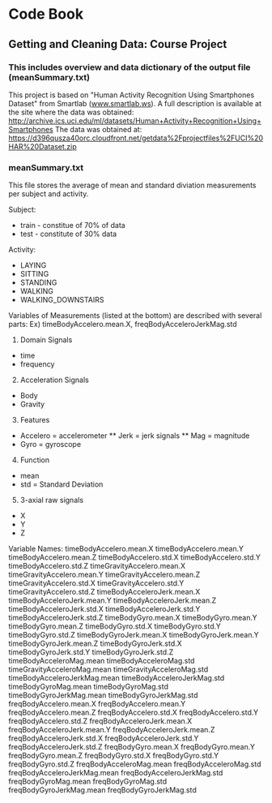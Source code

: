 # Code Book
## Getting and Cleaning Data: Course Project
### This includes overview and data dictionary of the output file (meanSummary.txt)

This project is based on "Human Activity Recognition Using Smartphones Dataset" from Smartlab (www.smartlab.ws).
A full description is available at the site where the data was obtained: http://archive.ics.uci.edu/ml/datasets/Human+Activity+Recognition+Using+Smartphones 
The data was obtained at: https://d396qusza40orc.cloudfront.net/getdata%2Fprojectfiles%2FUCI%20HAR%20Dataset.zip

### meanSummary.txt
This file stores the average of mean and standard diviation measurements per subject and activity.

Subject:
* train - constitue of 70% of data
* test - constitute of 30% data

Activity:
* LAYING
* SITTING
* STANDING
* WALKING
* WALKING_DOWNSTAIRS

Variables of Measurements (listed at the bottom) are described with several parts:
Ex) timeBodyAccelero.mean.X, freqBodyAcceleroJerkMag.std
1. Domain Signals
* time
* frequency
2. Acceleration Signals
* Body
* Gravity
3. Features
* Accelero = accelerometer
** Jerk = jerk signals
** Mag = magnitude
* Gyro = gyroscope
4. Function
* mean
* std = Standard Deviation
5. 3-axial raw signals
* X
* Y
* Z

Variable Names:
timeBodyAccelero.mean.X
timeBodyAccelero.mean.Y
timeBodyAccelero.mean.Z
timeBodyAccelero.std.X
timeBodyAccelero.std.Y
timeBodyAccelero.std.Z
timeGravityAccelero.mean.X
timeGravityAccelero.mean.Y
timeGravityAccelero.mean.Z
timeGravityAccelero.std.X
timeGravityAccelero.std.Y
timeGravityAccelero.std.Z
timeBodyAcceleroJerk.mean.X
timeBodyAcceleroJerk.mean.Y
timeBodyAcceleroJerk.mean.Z
timeBodyAcceleroJerk.std.X
timeBodyAcceleroJerk.std.Y
timeBodyAcceleroJerk.std.Z
timeBodyGyro.mean.X
timeBodyGyro.mean.Y
timeBodyGyro.mean.Z
timeBodyGyro.std.X
timeBodyGyro.std.Y
timeBodyGyro.std.Z
timeBodyGyroJerk.mean.X
timeBodyGyroJerk.mean.Y
timeBodyGyroJerk.mean.Z
timeBodyGyroJerk.std.X
timeBodyGyroJerk.std.Y
timeBodyGyroJerk.std.Z
timeBodyAcceleroMag.mean
timeBodyAcceleroMag.std
timeGravityAcceleroMag.mean
timeGravityAcceleroMag.std
timeBodyAcceleroJerkMag.mean
timeBodyAcceleroJerkMag.std
timeBodyGyroMag.mean
timeBodyGyroMag.std
timeBodyGyroJerkMag.mean
timeBodyGyroJerkMag.std
freqBodyAccelero.mean.X
freqBodyAccelero.mean.Y
freqBodyAccelero.mean.Z
freqBodyAccelero.std.X
freqBodyAccelero.std.Y
freqBodyAccelero.std.Z
freqBodyAcceleroJerk.mean.X
freqBodyAcceleroJerk.mean.Y
freqBodyAcceleroJerk.mean.Z
freqBodyAcceleroJerk.std.X
freqBodyAcceleroJerk.std.Y
freqBodyAcceleroJerk.std.Z
freqBodyGyro.mean.X
freqBodyGyro.mean.Y
freqBodyGyro.mean.Z
freqBodyGyro.std.X
freqBodyGyro.std.Y
freqBodyGyro.std.Z
freqBodyAcceleroMag.mean
freqBodyAcceleroMag.std
freqBodyAcceleroJerkMag.mean
freqBodyAcceleroJerkMag.std
freqBodyGyroMag.mean
freqBodyGyroMag.std
freqBodyGyroJerkMag.mean
freqBodyGyroJerkMag.std
